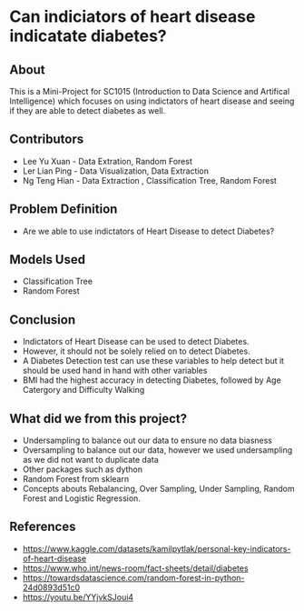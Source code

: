 # Can indiciators of heart disease indicatate diabetes?
## About
This is a Mini-Project for SC1015 (Introduction to Data Science and Artifical Intelligence) which focuses on using indictators of heart disease and seeing if they are able to detect diabetes as well.

## Contributors
* Lee Yu Xuan - Data Extration, Random Forest 
* Ler Lian Ping - Data Visualization, Data Extraction
* Ng Teng Hian - Data Extraction , Classification Tree, Random Forest

## Problem Definition
* Are we able to use indictators of Heart Disease to detect Diabetes?

## Models Used
* Classification Tree
* Random Forest

## Conclusion
* Indictators of Heart Disease can be used to detect Diabetes.
* However, it should not be solely relied on to detect Diabetes.
* A Diabetes Detection test can use these variables to help detect but it should be used hand in hand with other variables
* BMI had the highest accuracy in detecting Diabetes, followed by Age Catergory and Difficulty Walking

## What did we from this project?
* Undersampling to balance out our data to ensure no data biasness
* Oversampling to balance out our data, however we used undersampling as we did not want to duplicate data
* Other packages such as dython
* Random Forest from sklearn
* Concepts abouts Rebalancing, Over Sampling, Under Sampling, Random Forest and Logistic Regression.

## References
* https://www.kaggle.com/datasets/kamilpytlak/personal-key-indicators-of-heart-disease
* https://www.who.int/news-room/fact-sheets/detail/diabetes
* https://towardsdatascience.com/random-forest-in-python-24d0893d51c0
* https://youtu.be/YYjvkSJoui4
